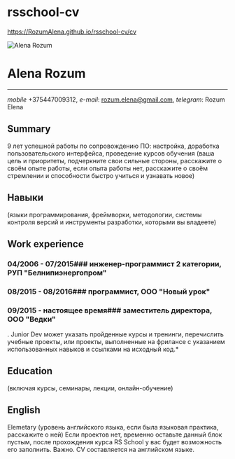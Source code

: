 # rsschool-cv
https://RozumAlena.github.io/rsschool-cv/cv


![Alena Rozum](/путь/к/alena.jpg)
# **Alena Rozum**
***
*mobile* +375447009312, *e-mail*: rozum.elena@gmail.com, *telegram*: Rozum Elena
## Summary
9 лет успешной работы по сопровождению ПО: настройка, доработка пользовательского интерфейса, проведение курсов обучения
(ваша цель и приоритеты, подчеркните свои сильные стороны, расскажите о своём опыте работы, если опыта работы нет, расскажите о своём стремлении и способности быстро учиться и узнавать новое)
## Навыки
 (языки программирования, фреймворки, методологии, системы контроля версий и инструменты разработки, которыми вы владеете)

## Work experience
### 04/2006 - 07/2015### инженер-программист 2 категории, РУП "Белнипиэнергопром"
### 08/2015 - 08/2016### программист, ООО "Новый урок"
### 09/2015 - настоящее время### заместитель директора, ООО "Ведки"
. Junior Dev может указать пройденные курсы и тренинги, перечислить учебные проекты, или проекты, выполненные на фрилансе с указанием использованных навыков и ссылками на исходный код.*
## Education
 (включая курсы, семинары, лекции, онлайн-обучение)
## English
Elemetary (уровень английского языка, если была языковая практика, расскажите о ней)
Если проектов нет, временно оставьте данный блок пустым, после прохождения курса RS School у вас будет возможность его заполнить.
Важно. CV составляется на английском языке.
